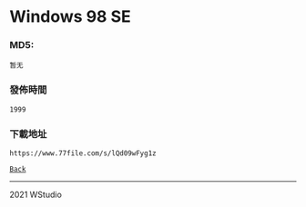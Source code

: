 # Windows 98 SE
### MD5:
`暂无` 
### 發佈時間
`1999`
### 下載地址
`https://www.77file.com/s/lQd09wFyg1z`
   
[`Back`](../)   
   
----------------------------------
2021 WStudio 
